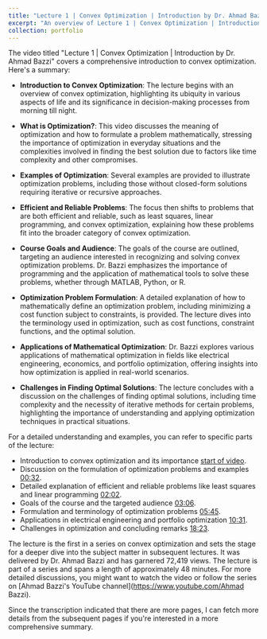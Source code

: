 ```yaml
---
title: "Lecture 1 | Convex Optimization | Introduction by Dr. Ahmad Bazzi"
excerpt: "An overview of Lecture 1 | Convex Optimization | Introduction by Dr. Ahmad Bazzi<br/><img src='/images/500x300.png'>"
collection: portfolio
---
```


The video titled "Lecture 1 | Convex Optimization | Introduction by Dr. Ahmad Bazzi" covers a comprehensive introduction to convex optimization. Here's a summary:

- **Introduction to Convex Optimization**: The lecture begins with an overview of convex optimization, highlighting its ubiquity in various aspects of life and its significance in decision-making processes from morning till night.

- **What is Optimization?**: This video discusses the meaning of optimization and how to formulate a problem mathematically, stressing the importance of optimization in everyday situations and the complexities involved in finding the best solution due to factors like time complexity and other compromises.

- **Examples of Optimization**: Several examples are provided to illustrate optimization problems, including those without closed-form solutions requiring iterative or recursive approaches.

- **Efficient and Reliable Problems**: The focus then shifts to problems that are both efficient and reliable, such as least squares, linear programming, and convex optimization, explaining how these problems fit into the broader category of convex optimization.

- **Course Goals and Audience**: The goals of the course are outlined, targeting an audience interested in recognizing and solving convex optimization problems. Dr. Bazzi emphasizes the importance of programming and the application of mathematical tools to solve these problems, whether through MATLAB, Python, or R.

- **Optimization Problem Formulation**: A detailed explanation of how to mathematically define an optimization problem, including minimizing a cost function subject to constraints, is provided. The lecture dives into the terminology used in optimization, such as cost functions, constraint functions, and the optimal solution.

- **Applications of Mathematical Optimization**: Dr. Bazzi explores various applications of mathematical optimization in fields like electrical engineering, economics, and portfolio optimization, offering insights into how optimization is applied in real-world scenarios.

- **Challenges in Finding Optimal Solutions**: The lecture concludes with a discussion on the challenges of finding optimal solutions, including time complexity and the necessity of iterative methods for certain problems, highlighting the importance of understanding and applying optimization techniques in practical situations.

For a detailed understanding and examples, you can refer to specific parts of the lecture:
- Introduction to convex optimization and its importance [start of video](https://www.youtube.com/watch?v=SHJuGASZwlE).
- Discussion on the formulation of optimization problems and examples [00:32](https://www.youtube.com/watch?v=SHJuGASZwlE&t=32s).
- Detailed explanation of efficient and reliable problems like least squares and linear programming [02:02](https://www.youtube.com/watch?v=SHJuGASZwlE&t=122s).
- Goals of the course and the targeted audience [03:06](https://www.youtube.com/watch?v=SHJuGASZwlE&t=186s).
- Formulation and terminology of optimization problems [05:45](https://www.youtube.com/watch?v=SHJuGASZwlE&t=345s).
- Applications in electrical engineering and portfolio optimization [10:31](https://www.youtube.com/watch?v=SHJuGASZwlE&t=631s).
- Challenges in optimization and concluding remarks [18:23](https://www.youtube.com/watch?v=SHJuGASZwlE&t=1103s).

The lecture is the first in a series on convex optimization and sets the stage for a deeper dive into the subject matter in subsequent lectures. It was delivered by Dr. Ahmad Bazzi and has garnered 72,419 views. The lecture is part of a series and spans a length of approximately 48 minutes. For more detailed discussions, you might want to watch the video or follow the series on [Ahmad Bazzi's YouTube channel](https://www.youtube.com/Ahmad Bazzi).

Since the transcription indicated that there are more pages, I can fetch more details from the subsequent pages if you're interested in a more comprehensive summary.